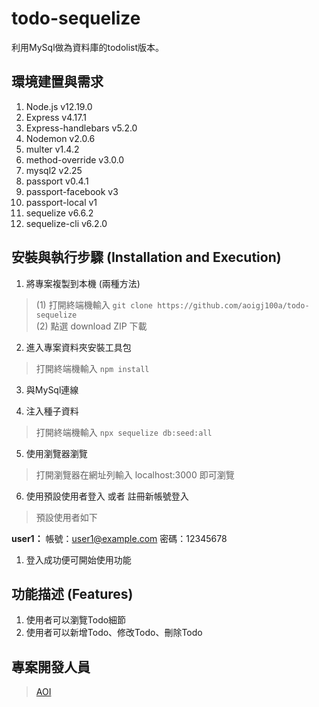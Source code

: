 # todo-sequelize
利用MySql做為資料庫的todolist版本。

## 環境建置與需求
1. Node.js v12.19.0
2. Express v4.17.1
3. Express-handlebars v5.2.0
4. Nodemon v2.0.6
5. multer v1.4.2
6. method-override v3.0.0
7. mysql2 v2.25
8. passport v0.4.1
9. passport-facebook v3
10. passport-local v1
11. sequelize v6.6.2
12. sequelize-cli v6.2.0

## 安裝與執行步驟 (Installation and Execution)
1. 將專案複製到本機 (兩種方法)
> (1) 打開終端機輸入 
`git clone https://github.com/aoigj100a/todo-sequelize`</br>
> (2) 點選 download ZIP 下載

2. 進入專案資料夾安裝工具包
> 打開終端機輸入
`npm install`

3. 與MySql連線

4. 注入種子資料
> 打開終端機輸入
`npx sequelize db:seed:all`

5. 使用瀏覽器瀏覽
> 打開瀏覽器在網址列輸入 localhost:3000 即可瀏覽

6. 使用預設使用者登入 或者 註冊新帳號登入
>  預設使用者如下

**user1：**
帳號：user1@example.com
密碼：12345678


1. 登入成功便可開始使用功能


## 功能描述 (Features)
1. 使用者可以瀏覽Todo細節
2. 使用者可以新增Todo、修改Todo、刪除Todo


## 專案開發人員

> [AOI](https://github.com/aoigj100a)
